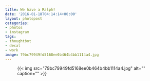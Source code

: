 ```yaml
---
title: We have a Ralph!
date: '2016-01-18T04:14:14+00:00'
layout: photopost
categories:
- photos
- instagram
tags:
- thoughtbot
- decal
- work
image: 79bc79949fd5168ee0b464b4bb1114a4.jpg
---
```


<figure class="photo photo--square">
  {{< img src="79bc79949fd5168ee0b464b4bb1114a4.jpg" alt="" caption="" >}}

</figure>





